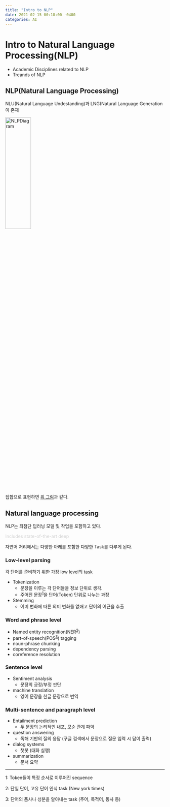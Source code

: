```yaml
---
title: "Intro to NLP"
date: 2021-02-15 00:18:00 -0400
categories: AI
---
```


# Intro to Natural Language Processing(NLP)
+ Academic Disciplines related to NLP
+ Treands of NLP

## NLP(Natural Language Processing)
NLU(Natural Language Undestanding)과 LNG(Natural Language Generation이 존재

<img src="https://user-images.githubusercontent.com/12611645/107938878-53cd3880-6fc9-11eb-81e2-fa1a85526400.png" width="40%" height="30%" title="NLP diagram" alt="NLPDiagram">

집합으로 표현하면 [위 그림](https://insights.ai-jobs.net/the-past-and-the-present-of-natural-language-generation/)과 같다.

## Natural language processing
NLP는 최첨단 딥러닝 모델 및 작업을 포함하고 있다.

<span style="color:#D3D3D3">Includes state-of-the-art deep</span>


자연어 처리에서는 다양한 아래를 포함한 다양한 Task를 다루게 된다.
### Low-level parsing
각 단어를 준비하기 위한 가장 low level의 task
+ Tokenization
    + 문장을 이루는 각 단어들을 정보 단위로 생각.
    + 주어진 문장<sup>[1](#footnote_1)</sup>을 단어(Token) 단위로 나누는 과정
+ Stemming
    + 어미 변화에 따른 의미 변화를 없애고 단어의 어근을 추출

### Word and phrase level
+ Named entity recognition(NER<sup>[2](#footnote_2)</sup>)
+ part-of-speech(POS<sup>[3](#footnote_3)</sup>) tagging
+ noun-phrase chunking
+ dependency parsing
+ coreference resolution

### Sentence level
+ Sentiment analysis
    + 문장의 긍정/부정 판단
+ machine translation
    + 영어 문장을 한글 문장으로 번역

### Multi-sentence and paragraph level
+ Entailment prediction
    + 두 문장의 논리적인 내포, 모순 관계 파악
+ question answering
    + 독해 기반의 질의 응답 (구글 검색에서 문장으로 질문 입력 시 답이 출력)
+ dialog systems
    + 챗봇 (대화 실행)
+ summarization
    + 문서 요약

------------------------------------------------------------------
<a name="footnote_1">1</a>: Token들이 특정 순서로 이루어진 sequence

<a name="footnote_2">2</a>: 단일 단어, 고유 단어 인식 task (New york times)

<a name="footnote_3">3</a>: 단어의 품사나 성분을 알아내는 task (주어, 목적어, 동사 등)

